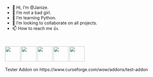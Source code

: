 - 👋 Hi, I’m @Janize.
- 👀 I’m not a bad girl.
- 🌱 I’m learning Python.
- 💞️ I’m looking to collaborate on all projects.
- 📫 How to reach me 👍.

<br>
<div class="special-class">

<!---
Janize/Janize is a ✨ special ✨ repository because its `README.md` (this file) appears on your GitHub profile.
You can click the Preview link to take a look at your changes.
--->
[<img align="left" src="https://www.freepnglogos.com/uploads/spotify-logo-png/spotify-download-logo-30.png" alt="" width="50"/>](https://open.spotify.com/user/31zivndcgbdsa4n7ldk4jtbbefd4 "SPOTIFY")

[<img align="left" src="https://images-wixmp-ed30a86b8c4ca887773594c2.wixmp.com/f/46b63d3c-ae67-464c-9a37-670829b2a157/dah8tqo-838615c8-0abc-43b8-9858-cd6a99883efc.png?token=eyJ0eXAiOiJKV1QiLCJhbGciOiJIUzI1NiJ9.eyJzdWIiOiJ1cm46YXBwOjdlMGQxODg5ODIyNjQzNzNhNWYwZDQxNWVhMGQyNmUwIiwiaXNzIjoidXJuOmFwcDo3ZTBkMTg4OTgyMjY0MzczYTVmMGQ0MTVlYTBkMjZlMCIsIm9iaiI6W1t7InBhdGgiOiJcL2ZcLzQ2YjYzZDNjLWFlNjctNDY0Yy05YTM3LTY3MDgyOWIyYTE1N1wvZGFoOHRxby04Mzg2MTVjOC0wYWJjLTQzYjgtOTg1OC1jZDZhOTk4ODNlZmMucG5nIn1dXSwiYXVkIjpbInVybjpzZXJ2aWNlOmZpbGUuZG93bmxvYWQiXX0.meoP-cnzH8-PSGyje7GIrVKsDVk_8WWYqEPYJvyhgs8" alt="" width="50" />](https://www.curseforge.com/members/karminx_/projects "CURSE")

[<img align="left" src="https://pbs.twimg.com/profile_images/963836823800705024/U2A-sG0m_400x400.jpg" alt="" width="50" />](https://wago.io/p/KarminX "WEAK AURAS")

[<img align="left" src="https://cdn2.iconfinder.com/data/icons/minimalism/512/soundcloud.png" alt="" width="50" />](https://soundcloud.com/ka_vr "SOUNDCLOUD")

[<img align="left" src="https://play-lh.googleusercontent.com/hXzUJqlB3e2-o--OEdziNHQxSql98xxQXeFI2uS-kZx2RVSBHtf3X-IS7x-39ovx" alt="" width="50" />](https://www.wattpad.com/user/Vale_gelatina "WATTPAD")
</div>
<br>
<br><br><br>
  Tester Addon on https://www.curseforge.com/wow/addons/test-addon
<!---
<br> [![Spotify](https://sptify-7rlxb8uwc-janize.vercel.app/api/spotify)](https://open.spotify.com/user/31zivndcgbdsa4n7ldk4jtbbefd4)

